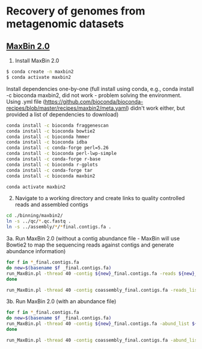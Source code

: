 # Recovery of genomes from metagenomic datasets

## [MaxBin 2.0](https://academic.oup.com/bioinformatics/article/32/4/605/1744462?login=true)

1. Install MaxBin 2.0

```bash
$ conda create -n maxbin2
$ conda activate maxbin2
```

Install dependencies one-by-one (full install using conda, e.g., conda install -c bioconda maxbin2, did not work - problem solving the environment. Using .yml file (https://github.com/bioconda/bioconda-recipes/blob/master/recipes/maxbin2/meta.yaml) didn't work either, but provided a list of dependencies to download)

```bash
conda install -c bioconda fraggenescan
conda install -c bioconda bowtie2
conda install -c bioconda hmmer
conda install -c bioconda idba
conda install -c conda-forge perl=5.26
conda install -c bioconda perl-lwp-simple
conda install -c conda-forge r-base
conda install -c bioconda r-gplots
conda install -c conda-forge tar
conda install -c bioconda maxbin2
```

```bash
conda activate maxbin2
```

2. Navigate to a working directory and create links to quality controlled reads and assembled contigs

```bash
cd ./binning/maxbin2/
ln -s ../qc/*.qc.fastq .
ln -s ../assembly/*/*final.contigs.fa .
```

3a. Run MaxBin 2.0 (without a contig abundance file - MaxBin will use Bowtie2 to map the sequencing reads against contigs and generate abundance information)

```bash
for f in *_final.contigs.fa
do new=$(basename $f _final.contigs.fa)
run_MaxBin.pl -thread 40 -contig ${new}_final.contigs.fa -reads ${new}_pass_1.qc.fastq -reads2 ${new}_pass_2.qc.fastq -out ${new} >& ${new}.maxbin2.log.txt
done

run_MaxBin.pl -thread 40 -contig coassembly_final.contigs.fa -reads_list reads_list -out coassembly >& coassembly.maxbin2.log.txt
```

3b. Run MaxBin 2.0 (with an abundance file)

```bash
for f in *_final.contigs.fa
do new=$(basename $f _final.contigs.fa)
run_MaxBin.pl -thread 40 -contig ${new}_final.contigs.fa -abund_list ${new}assembly.abund_list.txt -out ${new} >& ${new}.maxbin2wdepth.log.txt
done

run_MaxBin.pl -thread 40 -contig coassembly_final.contigs.fa -abund_list coassembly.abund_list.txt -out coassembly >& Christman_coassembly.maxbin2wdepth.log.txt
```

